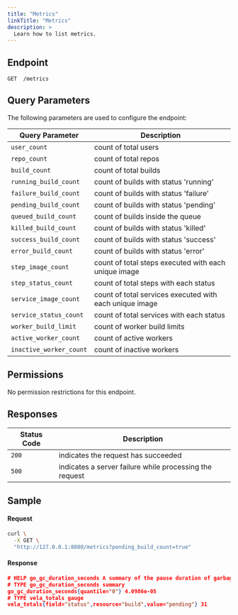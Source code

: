 ```yaml
---
title: "Metrics"
linkTitle: "Metrics"
description: >
  Learn how to list metrics.
---
```


## Endpoint

```
GET  /metrics
```

## Query Parameters

The following parameters are used to configure the endpoint:

| Query Parameter         | Description                                             |
| ----------------------- | ------------------------------------------------------- |
| `user_count`            | count of total users                                    |
| `repo_count`            | count of total repos                                    |
| `build_count`           | count of total builds                                   |
| `running_build_count`   | count of builds with status 'running'                   |
| `failure_build_count`   | count of builds with status 'failure'                   |
| `pending_build_count`   | count of builds with status 'pending'                   |
| `queued_build_count`    | count of builds inside the queue                        |
|	`killed_build_count`    | count of builds with status 'killed'                    |
|	`success_build_count`   | count of builds with status 'success'                   |
|	`error_build_count`     | count of builds with status 'error'                     |
|	`step_image_count`      | count of total steps executed with each unique image    |
|	`step_status_count`     | count of total steps with each status                   |
|	`service_image_count`   | count of total services executed with each unique image |
|	`service_status_count`  | count of total services with each status                |
|	`worker_build_limit`    | count of worker build limits                            |
|	`active_worker_count`   | count of active workers                                 |
|	`inactive_worker_count` | count of inactive workers                               |


## Permissions

No permission restrictions for this endpoint.

## Responses

| Status Code | Description                                             |
| ----------- | ------------------------------------------------------- |
| `200`       | indicates the request has succeeded                     |
| `500`       | indicates a server failure while processing the request |

## Sample

#### Request

```sh
curl \
  -X GET \
  "http://127.0.0.1:8080/metrics?pending_build_count=true"
```

#### Response

```json
# HELP go_gc_duration_seconds A summary of the pause duration of garbage collection cycles.
# TYPE go_gc_duration_seconds summary
go_gc_duration_seconds{quantile="0"} 4.0986e-05
# TYPE vela_totals gauge
vela_totals{field="status",resource="build",value="pending"} 31
```

